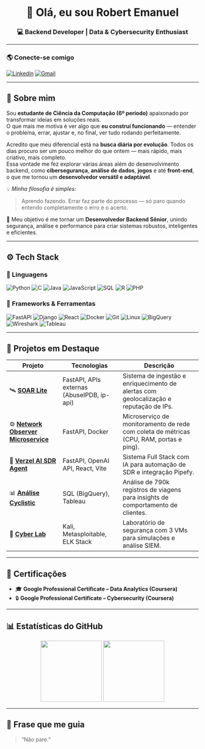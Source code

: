 <h1 align="center">👋 Olá, eu sou Robert Emanuel</h1>
<h3 align="center">💻 Backend Developer | Data & Cybersecurity Enthusiast</h3>

---

### 🌎 Conecte-se comigo  
[![Linkedin](https://img.shields.io/badge/LinkedIn-0077B5?style=for-the-badge&logo=linkedin&logoColor=white)](https://www.linkedin.com/in/robert-emanuel/)
[![Gmail](https://img.shields.io/badge/Gmail-D14836?style=for-the-badge&logo=gmail&logoColor=white)](mailto:robert.stackend@gmail.com)

---

## 🧠 Sobre mim  

Sou **estudante de Ciência da Computação (6º período)** apaixonado por transformar ideias em soluções reais.  
O que mais me motiva é ver algo que **eu construí funcionando** — entender o problema, errar, ajustar e, no final, ver tudo rodando perfeitamente.  

Acredito que meu diferencial está na **busca diária por evolução**. Todos os dias procuro ser um pouco melhor do que ontem — mais rápido, mais criativo, mais completo.  
Essa vontade me fez explorar várias áreas além do desenvolvimento backend, como **cibersegurança**, **análise de dados**, **jogos** e até **front-end**, o que me tornou um **desenvolvedor versátil e adaptável**.  

💡 *Minha filosofia é simples:*  
> Aprendo fazendo. Errar faz parte do processo — só paro quando entendo completamente o erro e o acerto.  

🎯 Meu objetivo é me tornar um **Desenvolvedor Backend Sênior**, unindo segurança, análise e performance para criar sistemas robustos, inteligentes e eficientes.

---

## ⚙️ Tech Stack  

### 💬 Linguagens  
![Python](https://img.shields.io/badge/Python-3776AB?style=for-the-badge&logo=python&logoColor=white)
![C](https://img.shields.io/badge/C-00599C?style=for-the-badge&logo=c&logoColor=white)
![Java](https://img.shields.io/badge/Java-ED8B00?style=for-the-badge&logo=openjdk&logoColor=white)
![JavaScript](https://img.shields.io/badge/JavaScript-F7DF1E?style=for-the-badge&logo=javascript&logoColor=black)
![SQL](https://img.shields.io/badge/SQL-003B57?style=for-the-badge&logo=mysql&logoColor=white)
![R](https://img.shields.io/badge/R-276DC3?style=for-the-badge&logo=r&logoColor=white)
![PHP](https://img.shields.io/badge/PHP-777BB4?style=for-the-badge&logo=php&logoColor=white)

### 🧰 Frameworks & Ferramentas  
![FastAPI](https://img.shields.io/badge/FastAPI-009688?style=for-the-badge&logo=fastapi&logoColor=white)
![Django](https://img.shields.io/badge/Django-092E20?style=for-the-badge&logo=django&logoColor=white)
![React](https://img.shields.io/badge/React-61DAFB?style=for-the-badge&logo=react&logoColor=black)
![Docker](https://img.shields.io/badge/Docker-2496ED?style=for-the-badge&logo=docker&logoColor=white)
![Git](https://img.shields.io/badge/Git-F05033?style=for-the-badge&logo=git&logoColor=white)
![Linux](https://img.shields.io/badge/Linux-000000?style=for-the-badge&logo=linux&logoColor=white)
![BigQuery](https://img.shields.io/badge/BigQuery-4285F4?style=for-the-badge&logo=googlecloud&logoColor=white)
![Wireshark](https://img.shields.io/badge/Wireshark-1679A7?style=for-the-badge&logo=wireshark&logoColor=white)
![Tableau](https://img.shields.io/badge/Tableau-E97627?style=for-the-badge&logo=tableau&logoColor=white)

---

## 🧩 Projetos em Destaque  

| Projeto | Tecnologias | Descrição |
|----------|--------------|------------|
| 🛰️ [**SOAR Lite**](https://github.com/r0b3rTdk/SOAR-Lite) | FastAPI, APIs externas (AbuseIPDB, ip-api) | Sistema de ingestão e enriquecimento de alertas com geolocalização e reputação de IPs. |
| ⚙️ [**Network Observer Microservice**](https://github.com/r0b3rTdk/Network-Observer) | FastAPI, Docker | Microserviço de monitoramento de rede com coleta de métricas (CPU, RAM, portas e ping). |
| 🤖 [**Verzel AI SDR Agent**](https://github.com/r0b3rTdk/Verzel-AI-SDR-Agent) | FastAPI, OpenAI API, React, Vite | Sistema Full Stack com IA para automação de SDR e integração Pipefy. |
| 📊 [**Análise Cyclistic**](https://github.com/r0b3rTdk/Cyclistic-Data-Analysis) | SQL (BigQuery), Tableau | Análise de 790k registros de viagens para insights de comportamento de clientes. |
| 🔐 [**Cyber Lab**](https://github.com/r0b3rTdk/CyberLab) | Kali, Metasploitable, ELK Stack | Laboratório de segurança com 3 VMs para simulações e análise SIEM. |

---

## 🧾 Certificações  

- 🎓 **Google Professional Certificate – Data Analytics (Coursera)**  
- 🔒 **Google Professional Certificate – Cybersecurity (Coursera)**  

---

## 📊 Estatísticas do GitHub  

<div align="center">
  <img height="160em" src="https://github-readme-stats.vercel.app/api?username=r0b3rTdk&show_icons=true&theme=tokyonight&hide_border=false&include_all_commits=true&count_private=true"/>
  <img height="160em" src="https://github-readme-stats.vercel.app/api/top-langs/?username=r0b3rTdk&layout=compact&theme=tokyonight&hide_border=false"/>
</div>

---

## 💬 Frase que me guia  

> “Não pare.”  
